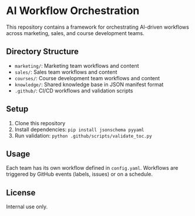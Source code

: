 # AI Workflow Orchestration

This repository contains a framework for orchestrating AI-driven workflows across marketing, sales, and course development teams.

## Directory Structure

- `marketing/`: Marketing team workflows and content
- `sales/`: Sales team workflows and content
- `courses/`: Course development team workflows and content
- `knowledge/`: Shared knowledge base in JSON manifest format
- `.github/`: CI/CD workflows and validation scripts

## Setup

1. Clone this repository
2. Install dependencies: `pip install jsonschema pyyaml`
3. Run validation: `python .github/scripts/validate_toc.py`

## Usage

Each team has its own workflow defined in `config.yaml`. Workflows are triggered by GitHub events (labels, issues) or on a schedule.

## License

Internal use only.
